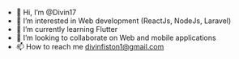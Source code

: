 - 👋 Hi, I’m @Divin17
- 👀 I’m interested in Web development (ReactJs, NodeJs, Laravel)
- 🌱 I’m currently learning Flutter
- 💞️ I’m looking to collaborate on Web and mobile applications
- 📫 How to reach me divinfiston1@gmail.com

<!---
Divin17/Divin17 is a ✨ special ✨ repository because its `README.md` (this file) appears on your GitHub profile.
You can click the Preview link to take a look at your changes.
--->
